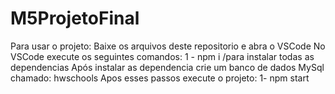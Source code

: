 # M5ProjetoFinal

Para usar o projeto:
Baixe os arquivos deste repositorio e abra o VSCode
No VSCode execute os seguintes comandos:
  1 - npm i /para instalar todas as dependencias
Após instalar as dependencia crie um banco de dados MySql chamado: hwschools
Apos esses passos execute o projeto:
  1- npm start
  
